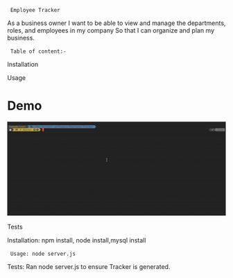      Employee Tracker

As a business owner
I want to be able to view and manage the departments, roles, and employees in my company
So that I can organize and plan my business.

     Table of content:-
 
 Installation
 
Usage

# Demo
![Demo](https://raw.githubusercontent.com/Hemadwivedi/Employee-Tracker/master/img/employe_tracker.gif)



Tests

Installation:
npm install, node install,mysql install

     Usage: node server.js


     

  Tests:
     Ran node server.js to ensure Tracker is generated.


